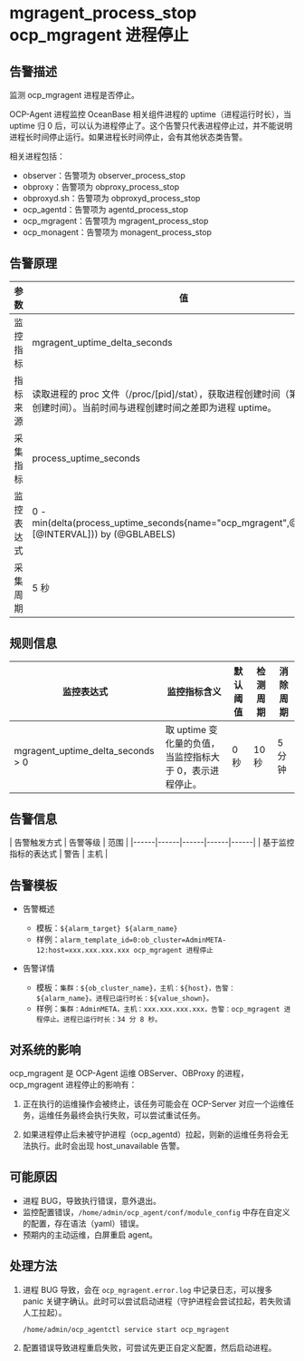 # mgragent_process_stop ocp_mgragent 进程停止

## 告警描述

监测 ocp_mgragent 进程是否停止。

OCP-Agent 进程监控 OceanBase 相关组件进程的 uptime（进程运行时长），当 uptime 归 0 后，可以认为进程停止了。这个告警只代表进程停止过，并不能说明进程长时间停止运行。如果进程长时间停止，会有其他状态类告警。

相关进程包括：

* observer：告警项为 observer_process_stop
* obproxy：告警项为 obproxy_process_stop
* obproxyd.sh：告警项为 obproxyd_process_stop
* ocp_agentd：告警项为 agentd_process_stop
* ocp_mgragent：告警项为 mgragent_process_stop
* ocp_monagent：告警项为 monagent_process_stop

## 告警原理

|参数     | 值                              |
|--------|---------------------------------|
|监控指标 | mgragent_uptime_delta_seconds    |
|指标来源 | 读取进程的 proc 文件（/proc/[pid]/stat），获取进程创建时间（第14列为创建时间）。当前时间与进程创建时间之差即为进程 uptime。  |
|采集指标 | process_uptime_seconds         |
|监控表达式 | 0 - min(delta(process_uptime_seconds{name="ocp_mgragent",@LABELS}[@INTERVAL])) by (@GBLABELS)  |
|采集周期 | 5 秒     |

## 规则信息

| 监控表达式 | 监控指标含义 | 默认阈值 | 检测周期 | 消除周期 |
|------|------|------|------|------|
| mgragent_uptime_delta_seconds > 0 | 取 uptime 变化量的负值，当监控指标大于 0，表示进程停止。 | 0 秒 | 10 秒 | 5 分钟 |

## 告警信息

| 告警触发方式 | 告警等级 | 范围 |
|------|------|------|------|------|
| 基于监控指标的表达式 | 警告 | 主机 |

## 告警模板

* 告警概述

  * 模板：`${alarm_target} ${alarm_name}`
  * 样例：`alarm_template_id=0:ob_cluster=AdminMETA-12:host=xxx.xxx.xxx.xxx ocp_mgragent 进程停止`

* 告警详情

  * 模板：`集群：${ob_cluster_name}，主机：${host}，告警：${alarm_name}。进程已运行时长：${value_shown}。`
  * 样例：`集群：AdminMETA，主机：xxx.xxx.xxx.xxx，告警：ocp_mgragent 进程停止。进程已运行时长：34 分 8 秒。`

## 对系统的影响

ocp_mgragent 是 OCP-Agent 运维 OBServer、OBProxy 的进程，ocp_mgragent 进程停止的影响有：

1. 正在执行的运维操作会被终止，该任务可能会在 OCP-Server 对应一个运维任务，运维任务最终会执行失败，可以尝试重试任务。

2. 如果进程停止后未被守护进程（ocp_agentd）拉起，则新的运维任务将会无法执行。此时会出现 host_unavailable 告警。

## 可能原因

* 进程 BUG，导致执行错误，意外退出。
* 监控配置错误，`/home/admin/ocp_agent/conf/module_config` 中存在自定义的配置，存在语法（yaml）错误。
* 预期内的主动运维，白屏重启 agent。

## 处理方法

1. 进程 BUG 导致，会在 `ocp_mgragent.error.log` 中记录日志，可以搜多 panic 关键字确认。此时可以尝试启动进程（守护进程会尝试拉起，若失败请人工拉起）。

    ```shell
    /home/admin/ocp_agentctl service start ocp_mgragent
    ```

2. 配置错误导致进程重启失败，可尝试先更正自定义配置，然后启动进程。
